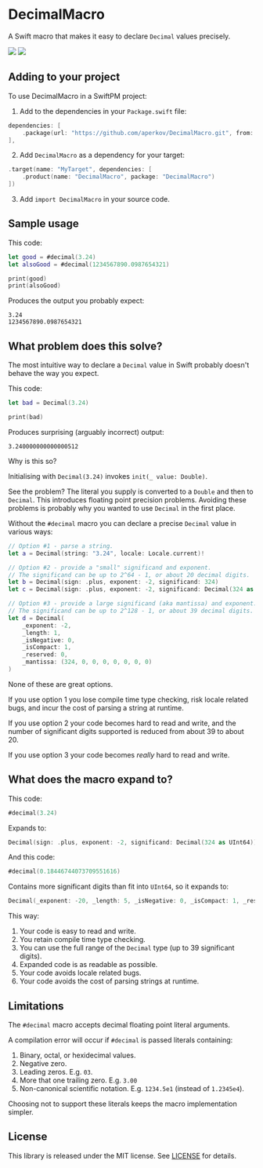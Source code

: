# DecimalMacro

A Swift macro that makes it easy to declare `Decimal` values precisely.

[![](https://img.shields.io/endpoint?url=https%3A%2F%2Fswiftpackageindex.com%2Fapi%2Fpackages%2Faperkov%2FDecimalMacro%2Fbadge%3Ftype%3Dswift-versions)](https://swiftpackageindex.com/aperkov/DecimalMacro)
[![](https://img.shields.io/endpoint?url=https%3A%2F%2Fswiftpackageindex.com%2Fapi%2Fpackages%2Faperkov%2FDecimalMacro%2Fbadge%3Ftype%3Dplatforms)](https://swiftpackageindex.com/aperkov/DecimalMacro)

## Adding to your project

To use DecimalMacro in a SwiftPM project:

1. Add to the dependencies in your `Package.swift` file:

```swift
dependencies: [
    .package(url: "https://github.com/aperkov/DecimalMacro.git", from: "1.0.0")
],
```

2. Add `DecimalMacro` as a dependency for your target:

```swift
.target(name: "MyTarget", dependencies: [
    .product(name: "DecimalMacro", package: "DecimalMacro")
])
```

3. Add `import DecimalMacro` in your source code.

## Sample usage

This code:

```swift
let good = #decimal(3.24)
let alsoGood = #decimal(1234567890.0987654321)

print(good)
print(alsoGood) 
```

Produces the output you probably expect: 

```
3.24
1234567890.0987654321
```

## What problem does this solve?

The most intuitive way to declare a `Decimal` value in Swift probably doesn't behave the way you expect.

This code:

```swift
let bad = Decimal(3.24)

print(bad)
``` 

Produces surprising (arguably incorrect) output:

```
3.240000000000000512
```

Why is this so?

Initialising with `Decimal(3.24)` invokes `init(_ value: Double)`. 

See the problem? The literal you supply is converted to a `Double` and then to `Decimal`. This introduces floating point 
precision problems. Avoiding these problems is probably why you wanted to use `Decimal` in the first place. 

Without the `#decimal` macro you can declare a precise `Decimal` value in various ways:

```swift
// Option #1 - parse a string.
let a = Decimal(string: "3.24", locale: Locale.current)!

// Option #2 - provide a "small" significand and exponent. 
// The significand can be up to 2^64 - 1, or about 20 decimal digits.  
let b = Decimal(sign: .plus, exponent: -2, significand: 324)
let c = Decimal(sign: .plus, exponent: -2, significand: Decimal(324 as UInt64))

// Option #3 - provide a large significand (aka mantissa) and exponent. 
// The significand can be up to 2^128 - 1, or about 39 decimal digits. 
let d = Decimal(
    _exponent: -2, 
    _length: 1, 
    _isNegative: 0, 
    _isCompact: 1, 
    _reserved: 0, 
    _mantissa: (324, 0, 0, 0, 0, 0, 0, 0)
)
```

None of these are great options.

If you use option 1 you lose compile time type checking, risk locale related bugs, and incur the cost of parsing a 
string at runtime.

If you use option 2 your code becomes hard to read and write, and the number of significant digits supported is 
reduced from about 39 to about 20.

If you use option 3 your code becomes _really_ hard to read and write. 

## What does the macro expand to? 

This code:

```swift
#decimal(3.24)
```

Expands to:

```swift
Decimal(sign: .plus, exponent: -2, significand: Decimal(324 as UInt64))
```

And this code:

```swift
#decimal(0.18446744073709551616)
``` 

Contains more significant digits than fit into `UInt64`, so it expands to:

```swift
Decimal(_exponent: -20, _length: 5, _isNegative: 0, _isCompact: 1, _reserved: 0, _mantissa: (0, 0, 0, 0, 1, 0, 0, 0))
```

This way:

1. Your code is easy to read and write. 
2. You retain compile time type checking.
3. You can use the full range of the `Decimal` type (up to 39 significant digits).
4. Expanded code is as readable as possible.
5. Your code avoids locale related bugs.
6. Your code avoids the cost of parsing strings at runtime.

## Limitations

The `#decimal` macro accepts decimal floating point literal arguments. 

A compilation error will occur if `#decimal` is passed literals containing:
 
1. Binary, octal, or hexidecimal values.
2. Negative zero. 
3. Leading zeros. E.g. `03`.
4. More that one trailing zero. E.g. `3.00`
5. Non-canonical scientific notation.  E.g. `1234.5e1` (instead of `1.2345e4`).

Choosing not to support these literals keeps the macro implementation simpler.

## License

This library is released under the MIT license. See [LICENSE](LICENSE) for details.
